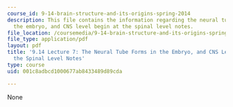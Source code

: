 ```yaml
---
course_id: 9-14-brain-structure-and-its-origins-spring-2014
description: This file contains the information regarding the neural tube forms in
  the embryo, and CNS level begin at the spinal level notes.
file_location: /coursemedia/9-14-brain-structure-and-its-origins-spring-2014/001c8adbcd1000677ab8433489d89cda_MIT9_14S14_Lecture7.pdf
file_type: application/pdf
layout: pdf
title: '9.14 Lecture 7: The Neural Tube Forms in the Embryo, and CNS Level Begin at
  the Spinal Level Notes'
type: course
uid: 001c8adbcd1000677ab8433489d89cda

---
```

None